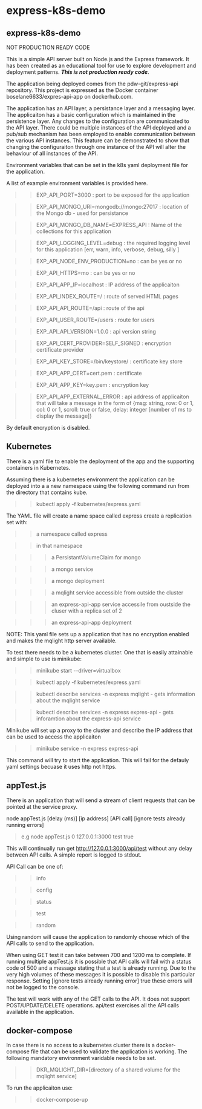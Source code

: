 # express-k8s-demo

## express-k8s-demo

NOT PRODUCTION READY CODE

This is a simple API server built on Node.js and the Express framework. It has been created as an educational 
tool for use to explore development and deployment patterns. **_This is not production ready code_**. 

The application being deployed comes from the pdw-git/express-api repository. This project is expressed as the Docker
container boselane6633/expres-api-app on dockerhub.com.

The application has an API layer, a persistance layer and a messaging layer. The applicaiton has a basic configuration
which is maintained in the persistence layer. Any changes to the configuration are communicated to the API layer. There
could be multiple instances of the API deployed and a pub/sub mechanism has been employed to enable communication between 
the various API instances. This feature can be demonstrated to show that changing the configuraiton through one instance
of the API will alter the behaviour of all instances of the API. 

Environment variables that can be set in the k8s yaml deployment file for the application. 

A list of example environment variables is provided here. 

>>EXP_API_PORT=3000 : port to be exposed for the application 

>>EXP_API_MONGO_URI=mongodb://mongo:27017 : location of the Mongo db - used for persistance

>>EXP_API_MONGO_DB_NAME=EXPRESS_API : Name of the collections for this application

>>EXP_API_LOGGING_LEVEL=debug : the required logging level for this application [err, warn, info, verbose, debug, silly ]

>>EXP_API_NODE_ENV_PRODUCTION=no : can be yes or no

>>EXP_API_HTTPS=mo : can be yes or no

>>EXP_API_APP_IP=localhost : IP address of the applicaiton

>>EXP_API_INDEX_ROUTE=/ : route of served HTML pages

>>EXP_API_API_ROUTE=/api : route of the api

>>EXP_API_USER_ROUTE=/users : route for users

>>EXP_API_API_VERSION=1.0.0 : api version string

>>EXP_API_CERT_PROVIDER=SELF_SIGNED : encryption certificate provider

>>EXP_API_KEY_STORE=/bin/keystore/ : certificate key store

>>EXP_API_APP_CERT=cert.pem : certificate

>>EXP_API_APP_KEY=key.pem : encryption key

>>EXP_API_APP_EXTERNAL_ERROR : api address of applicaiton that will take a message in the form of 
>>{msg: string, row: 0 or 1, col: 0 or 1, scroll: true or false, delay: integer [number of ms to display the message]}

By default encryption is disabled. 


## Kubernetes

There is a yaml file to enable the deployment of the app and the supporting containers in Kubernetes.

Assuming there is a kubernetes environment the application can be deployed into a a new namespace using the following command
run from the directory that contains kube. 

>>kubectl apply -f kubernetes/express.yaml

The YAML file will create a name space called express create a replication set with:

>> a namespace called express

>> in that namespace

>>> a PersistantVolumeClaim for mongo

>>> a mongo service

>>> a mongo deployment

>>> a mqlight service accessible from outside the cluster

>>> an express-api-app service accessile from oustside the cluser with a replica set of 2

>>> an express-api-app deployment

NOTE: This yaml file sets up a application that has no encryption enabled and makes the mqlight http server available. 

To test there needs to be a kubernetes cluster. One that is easily attainable and simple to use is minikube:

>>minikube start --driver=virtualbox

>>kubectl apply -f kubernetes/express.yaml 

>>kubectl describe services -n express mqlight - gets information about the mqlight service

>>kubectl describe services -n express expres-api - gets inforamtion about the express-api service

Minikube will set up a proxy to the cluster and describe the IP address that can be used to access the applicaiton

>>minikube service -n express express-api

This command will try to start the application. This will fail for the defauly yaml settings becuase it uses http not https. 

## appTest.js

There is an application that will send a stream of client requests that can be pointed at the service proxy. 

node appTest.js [delay (ms)] [ip address] [API call] [ignore tests already running errors]

>e.g node appTest.js 0 127.0.0.1:3000 test true

This will continually run get http://127.0.0.1:3000/api/test without any delay between API calls. A simple report is 
logged to stdout. 

API Call can be one of:

>>info 

>>config

>>status

>>test

>>random

Using random will cause the application to randomly choose which of the API calls to send to the application.

When using GET test it can take between 700 and 1200 ms to complete. If running multiple appTest.js it is possible that 
API calls  will fail with a status code of 500 and a message stating that a test is already running. Due to the very 
high volumes of these messages it is possible to disable this particular response. Setting 
[ignore tests already running error] true these errors will not be logged to the console. 

The test will work with any of the GET calls to the API. It does not support POST/UPDATE/DELETE operations. api/test
exercises all the API calls available in the application.

## docker-compose

In case there is no access to a kubernetes cluster there is a docker-compose file that can be used to validate the application 
is working. The following mandatory environment varidable needs to be set. 

>>DKR_MQLIGHT_DIR=[directory of a shared volume for the mqlight service]

To run the applicaiton use:

>>docker-compose-up


